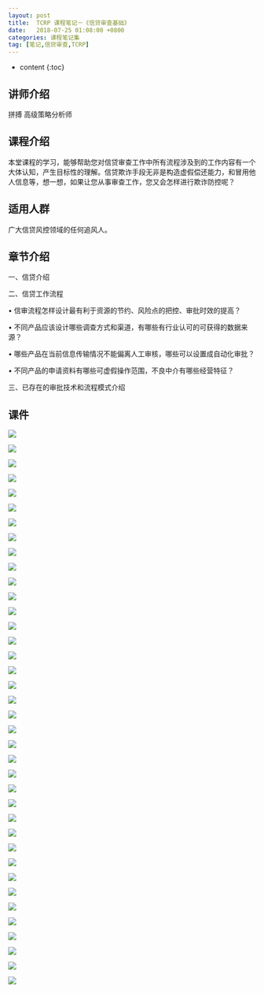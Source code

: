 ```yaml
---
layout: post
title:  TCRP 课程笔记－《信贷审查基础》
date:   2018-07-25 01:08:00 +0800
categories: 课程笔记集
tag: [笔记,信贷审查,TCRP]
---
```


* content
{:toc}


讲师介绍
----

拼搏 高级策略分析师

课程介绍
----

本堂课程的学习，能够帮助您对信贷审查工作中所有流程涉及到的工作内容有一个大体认知，产生目标性的理解。信贷欺诈手段无非是构造虚假偿还能力，和冒用他人信息等，想一想，如果让您从事审查工作，您又会怎样进行欺诈防控呢？

适用人群
----

广大信贷风控领域的任何追风人。

章节介绍
----

一、信贷介绍

二、信贷工作流程

• 信审流程怎样设计最有利于资源的节约、风险点的把控、审批时效的提高？

• 不同产品应该设计哪些调查方式和渠道，有哪些有行业认可的可获得的数据来源？

• 哪些产品在当前信息传输情况不能偏离人工审核，哪些可以设置成自动化审批？

• 不同产品的申请资料有哪些可虚假操作范围，不良中介有哪些经营特征？

三、已存在的审批技术和流程模式介绍

课件
--

![](https://app.yinxiang.com/shard/s50/res/ee0617d0-53a8-4503-b5a9-a17afa1f2e0f.png)

![](https://app.yinxiang.com/shard/s50/res/22df05ba-8459-414d-b920-0a6de09a7cda.png)

![](https://app.yinxiang.com/shard/s50/res/72024db9-fa22-41d6-ba9c-089c1b843178.png)

![](https://app.yinxiang.com/shard/s50/res/cdedf389-06e1-406c-91a0-d1d9405f324b.png)

![](https://app.yinxiang.com/shard/s50/res/b3c4570b-c3cd-4b84-8d81-1e9d308827ba.png)

![](https://app.yinxiang.com/shard/s50/res/633bfdee-fb2b-4101-a674-7425ee2d5877.png)

![](https://app.yinxiang.com/shard/s50/res/f51c764f-d0c9-4d78-baea-111d1497023a.png)

![](https://app.yinxiang.com/shard/s50/res/4ab0cbbe-6f6e-451c-a667-498252e1a095.png)

![](https://app.yinxiang.com/shard/s50/res/355fd171-4bcf-41f7-9ad7-df67de302ce8.png)

![](https://app.yinxiang.com/shard/s50/res/91823a23-ce4d-462e-8489-c03a3854418c.png)

![](https://app.yinxiang.com/shard/s50/res/4bb6bbf1-fc6a-4aa8-a616-84ce0a66e1f0.png)

![](https://app.yinxiang.com/shard/s50/res/c366c432-7b58-48c0-926f-de18fc3423fe.png)

![](https://app.yinxiang.com/shard/s50/res/9bafa6df-4648-4b59-a9f6-e4fb2755a6b0.png)

![](https://app.yinxiang.com/shard/s50/res/a35f2df4-0b6b-412b-b951-3ab631971338.png)

![](https://app.yinxiang.com/shard/s50/res/a5b9c411-5868-4133-bd55-8bae329185be.png)

![](https://app.yinxiang.com/shard/s50/res/42fb7229-bd34-4100-9674-86a1c9609c6a.png)

![](https://app.yinxiang.com/shard/s50/res/d7189cd8-d27b-495d-ae7f-02a3d71a72bb.png)

![](https://app.yinxiang.com/shard/s50/res/ccff939b-0612-4b39-a245-87b4423aea73.png)

![](https://app.yinxiang.com/shard/s50/res/05379eca-f104-44e0-b9c6-6da2293de6a9.png)

![](https://app.yinxiang.com/shard/s50/res/02bdb76e-a0d6-494a-81a0-e5a760072428.png)

![](https://app.yinxiang.com/shard/s50/res/21787cd3-cdbf-406b-bc0c-d778f26769fe.png)

![](https://app.yinxiang.com/shard/s50/res/9887482c-b955-49e1-89e4-8b150b9b2a53.png)

![](https://app.yinxiang.com/shard/s50/res/5bc8be19-351a-46c0-a27f-75ad3ce2f6cd.png)

![](https://app.yinxiang.com/shard/s50/res/a02a03a5-e3a4-4f4b-ae4f-9049c5d4849e.png)

![](https://app.yinxiang.com/shard/s50/res/5b2daed4-2907-45af-91f8-1090c9d584e5.png)

![](https://app.yinxiang.com/shard/s50/res/64b27f0f-886c-4bbe-a3de-aa3d8e65e739.png)

![](https://app.yinxiang.com/shard/s50/res/dc2d34a5-d3db-4921-b04d-3911a0f582d4.png)

![](https://app.yinxiang.com/shard/s50/res/e48850a1-4568-4e7e-94a1-8b62263113b4.png)

![](https://app.yinxiang.com/shard/s50/res/eea7f198-6070-4465-9893-02bc689f2efa.png)

![](https://app.yinxiang.com/shard/s50/res/aaa59134-efad-40dd-85f0-bedcacbc9c41.png)

![](https://app.yinxiang.com/shard/s50/res/6c4e4a03-c717-4199-9acc-1602fce15172.png)

![](https://app.yinxiang.com/shard/s50/res/48d14ca0-a82f-48a2-be02-f6554d550a80.png)

![](https://app.yinxiang.com/shard/s50/res/960f2145-6578-4bb8-95c6-9d2970b86610.png)

![](https://app.yinxiang.com/shard/s50/res/bc5cf8f9-7766-4d71-9439-0927f331dcc0.png)

![](https://app.yinxiang.com/shard/s50/res/2a9aa4a8-6644-4e7a-9dfb-6b774fd9c33d.png)

![](https://app.yinxiang.com/shard/s50/res/f52e0033-dde2-4243-9e88-7df964b610d8.png)

![](https://app.yinxiang.com/shard/s50/res/e084cc74-1966-49d5-9638-5ead9af1f8cb.png)

![](https://app.yinxiang.com/shard/s50/res/70230aa7-fd13-42f9-8b35-f5e93da11225.png)